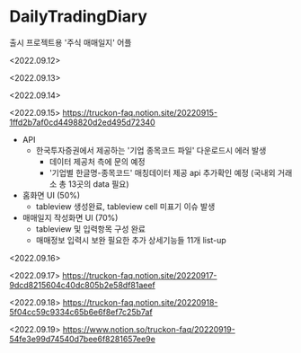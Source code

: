 # DailyTradingDiary
출시 프로젝트용 '주식 매매일지' 어플

<2022.09.12>

<2022.09.13>

<2022.09.14>

<2022.09.15>
https://truckon-faq.notion.site/20220915-1ffd2b7af0cd4498820d2ed495d72340
* API
  * 한국투자증권에서 제공하는 '기업 종목코드 파일' 다운로드시 에러 발생
    * 데이터 제공처 측에 문의 예정
    * '기업별 한글명-종목코드' 매칭데이터 제공 api 추가확인 예정 (국내외 거래소 총 13곳의 data 필요)
* 홈화면 UI (50%)
  * tableview 생성완료, tableview cell 미표기 이슈 발생
* 매매일지 작성화면 UI (70%)
  * tableview 및 입력항목 구성 완료
  * 매매정보 입력시 보완 필요한 추가 상세기능들 11개 list-up

<2022.09.16>

<2022.09.17>
https://truckon-faq.notion.site/20220917-9dcd8215604c40dc805b2e58df81aeef

<2022.09.18>
https://truckon-faq.notion.site/20220918-5f04cc59c9334c65b6e6f8ef7c25b7af

<2022.09.19>
https://www.notion.so/truckon-faq/20220919-54fe3e99d74540d7bee6f8281657ee9e
